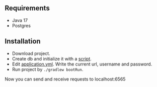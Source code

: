 ## Requirements

- Java 17
- Postgres

## Installation

- Download project.
- Create db and initialize it with a [script](src/main/resources/sql/init.sql).
- Edit [application.yml](src/main/resources/application.yml). Write the current url, username and
  password.
- Run project by `./gradlew bootRun`.

Now you can send and receive requests to localhost:6565